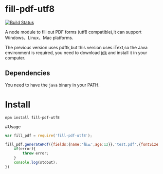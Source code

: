 # fill-pdf-utf8
[![Build Status](https://travis-ci.org/dommmel/fill-pdf.svg?branch=master)](https://travis-ci.org/dommmel/fill-pdf)

A node module to fill out PDF forms (utf8 compatible),It can support Windows、Linux、Mac platforms.

The previous version uses pdftk,but this version uses iText,so the Java environment is required, you need to download [jdk](http://www.oracle.com/technetwork/java/archive-139210.html) and install it in your computer.

## Dependencies
You need to have the ```java``` binary in your PATH.

# Install

    npm install fill-pdf-utf8

#Usage
    
```javascript
var fill_pdf = require('fill-pdf-utf8');

fill_pdf.generatePdf({fields:{name:'张三',age:12}},'test.pdf',{fontSize: 8.0},'result.pdf',function (error, stdout, stderr) {
	if(error){
		throw error;
	}
	console.log(stdout);
})

```